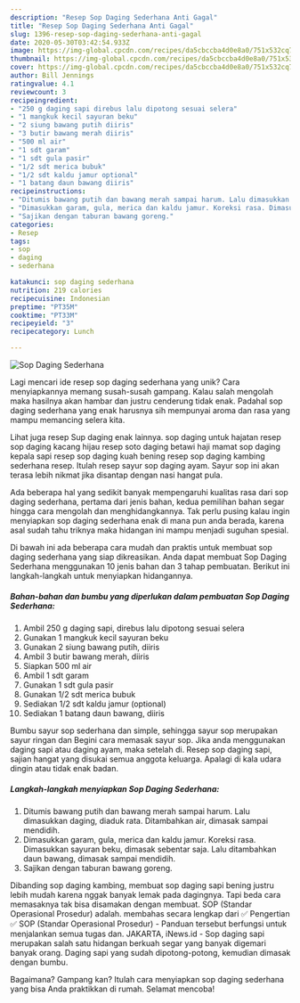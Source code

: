 ```yaml
---
description: "Resep Sop Daging Sederhana Anti Gagal"
title: "Resep Sop Daging Sederhana Anti Gagal"
slug: 1396-resep-sop-daging-sederhana-anti-gagal
date: 2020-05-30T03:42:54.933Z
image: https://img-global.cpcdn.com/recipes/da5cbccba4d0e8a0/751x532cq70/sop-daging-sederhana-foto-resep-utama.jpg
thumbnail: https://img-global.cpcdn.com/recipes/da5cbccba4d0e8a0/751x532cq70/sop-daging-sederhana-foto-resep-utama.jpg
cover: https://img-global.cpcdn.com/recipes/da5cbccba4d0e8a0/751x532cq70/sop-daging-sederhana-foto-resep-utama.jpg
author: Bill Jennings
ratingvalue: 4.1
reviewcount: 3
recipeingredient:
- "250 g daging sapi direbus lalu dipotong sesuai selera"
- "1 mangkuk kecil sayuran beku"
- "2 siung bawang putih diiris"
- "3 butir bawang merah diiris"
- "500 ml air"
- "1 sdt garam"
- "1 sdt gula pasir"
- "1/2 sdt merica bubuk"
- "1/2 sdt kaldu jamur optional"
- "1 batang daun bawang diiris"
recipeinstructions:
- "Ditumis bawang putih dan bawang merah sampai harum. Lalu dimasukkan daging, diaduk rata. Ditambahkan air, dimasak sampai mendidih."
- "Dimasukkan garam, gula, merica dan kaldu jamur. Koreksi rasa. Dimasukkan sayuran beku, dimasak sebentar saja. Lalu ditambahkan daun bawang, dimasak sampai mendidih."
- "Sajikan dengan taburan bawang goreng."
categories:
- Resep
tags:
- sop
- daging
- sederhana

katakunci: sop daging sederhana 
nutrition: 219 calories
recipecuisine: Indonesian
preptime: "PT35M"
cooktime: "PT33M"
recipeyield: "3"
recipecategory: Lunch

---
```



![Sop Daging Sederhana](https://img-global.cpcdn.com/recipes/da5cbccba4d0e8a0/751x532cq70/sop-daging-sederhana-foto-resep-utama.jpg)

Lagi mencari ide resep sop daging sederhana yang unik? Cara menyiapkannya memang susah-susah gampang. Kalau salah mengolah maka hasilnya akan hambar dan justru cenderung tidak enak. Padahal sop daging sederhana yang enak harusnya sih mempunyai aroma dan rasa yang mampu memancing selera kita.

Lihat juga resep Sup daging enak lainnya. sop daging untuk hajatan resep sop daging kacang hijau resep soto daging betawi haji mamat sop daging kepala sapi resep sop daging kuah bening resep sop daging kambing sederhana resep. Itulah resep sayur sop daging ayam. Sayur sop ini akan terasa lebih nikmat jika disantap dengan nasi hangat pula.

Ada beberapa hal yang sedikit banyak mempengaruhi kualitas rasa dari sop daging sederhana, pertama dari jenis bahan, kedua pemilihan bahan segar hingga cara mengolah dan menghidangkannya. Tak perlu pusing kalau ingin menyiapkan sop daging sederhana enak di mana pun anda berada, karena asal sudah tahu triknya maka hidangan ini mampu menjadi suguhan spesial.


Di bawah ini ada beberapa cara mudah dan praktis untuk membuat sop daging sederhana yang siap dikreasikan. Anda dapat membuat Sop Daging Sederhana menggunakan 10 jenis bahan dan 3 tahap pembuatan. Berikut ini langkah-langkah untuk menyiapkan hidangannya.

<!--inarticleads1-->

##### Bahan-bahan dan bumbu yang diperlukan dalam pembuatan Sop Daging Sederhana:

1. Ambil 250 g daging sapi, direbus lalu dipotong sesuai selera
1. Gunakan 1 mangkuk kecil sayuran beku
1. Gunakan 2 siung bawang putih, diiris
1. Ambil 3 butir bawang merah, diiris
1. Siapkan 500 ml air
1. Ambil 1 sdt garam
1. Gunakan 1 sdt gula pasir
1. Gunakan 1/2 sdt merica bubuk
1. Sediakan 1/2 sdt kaldu jamur (optional)
1. Sediakan 1 batang daun bawang, diiris


Bumbu sayur sop sederhana dan simple, sehingga sayur sop merupakan sayur ringan dan Begini cara memasak sayur sop. Jika anda menggunakan daging sapi atau daging ayam, maka setelah di. Resep sop daging sapi, sajian hangat yang disukai semua anggota keluarga. Apalagi di kala udara dingin atau tidak enak badan. 

<!--inarticleads2-->

##### Langkah-langkah menyiapkan Sop Daging Sederhana:

1. Ditumis bawang putih dan bawang merah sampai harum. Lalu dimasukkan daging, diaduk rata. Ditambahkan air, dimasak sampai mendidih.
1. Dimasukkan garam, gula, merica dan kaldu jamur. Koreksi rasa. Dimasukkan sayuran beku, dimasak sebentar saja. Lalu ditambahkan daun bawang, dimasak sampai mendidih.
1. Sajikan dengan taburan bawang goreng.


Dibanding sop daging kambing, membuat sop daging sapi bening justru lebih mudah karena nggak banyak lemak pada dagingnya. Tapi beda cara memasaknya tak bisa disamakan dengan membuat. SOP (Standar Operasional Prosedur) adalah. membahas secara lengkap dari ✅ Pengertian ✅ SOP (Standar Operasional Prosedur) - Panduan tersebut berfungsi untuk menjalankan semua tugas dan. JAKARTA, iNews.id - Sop daging sapi merupakan salah satu hidangan berkuah segar yang banyak digemari banyak orang. Daging sapi yang sudah dipotong-potong, kemudian dimasak dengan bumbu. 

Bagaimana? Gampang kan? Itulah cara menyiapkan sop daging sederhana yang bisa Anda praktikkan di rumah. Selamat mencoba!
